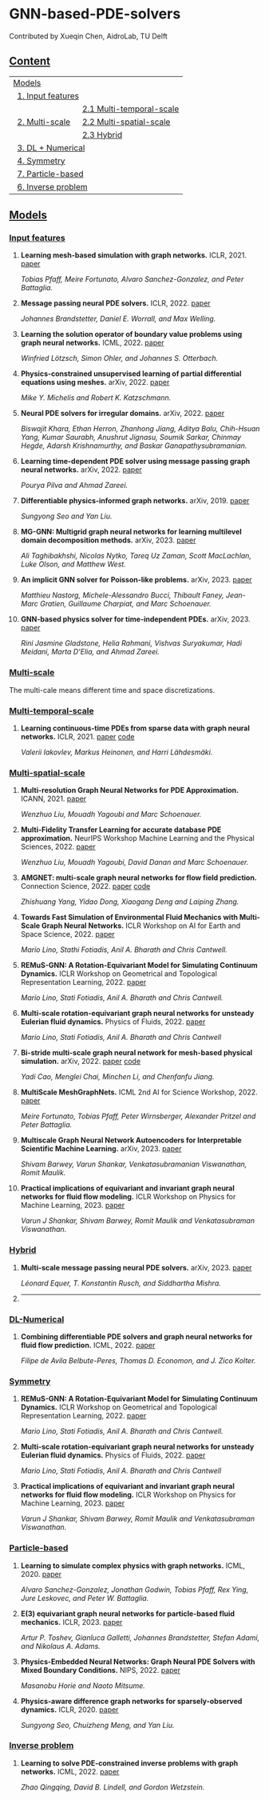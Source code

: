 # GNN-based-PDE-solvers

Contributed by Xueqin Chen, AidroLab, TU Delft

## [Content](#content)
<table>
<tr><td colspan="2"><a href="#models">Models</a></td></tr>
<tr>
    <td colspan="2">&ensp;<a href="#input-features">1. Input features</a></td>
</tr>

<tr>
    <td rowspan="3">&ensp;<a href="#multi-scale">2. Multi-scale</a></td>
    <td>&ensp;<a href="#multi-temporal-scale">2.1 Multi-temporal-scale</a></td>
  </tr>
  <tr>
    <td>&ensp;<a href="#multi-spatial-scale">2.2 Multi-spatial-scale</a></td>
  </tr>
  <tr>
    <td>&ensp;<a href="#hybrid">2.3 Hybrid </a></td>
  </tr>

<tr>
    <td colspan="2">&ensp;<a href="#dl-numerical">3. DL + Numerical </a></td>
</tr>

<tr>
    <td colspan="2">&ensp;<a href="#symmetry">4. Symmetry </a></td>
</tr>

<tr>
    <td colspan="2">&ensp;<a href="#particle-based">7. Particle-based </a></td>
</tr>

<tr>
    <td colspan="2">&ensp;<a href="#inverse-problem">6. Inverse problem </a></td>
</tr>
</table>

## [Models](#content) 
### [Input features](#content)
1. **Learning mesh-based simulation with graph networks.** ICLR, 2021. [paper](https://openreview.net/forum?id=roNqYL0_XP)

   *Tobias Pfaff, Meire Fortunato, Alvaro Sanchez-Gonzalez, and Peter Battaglia.*
1. **Message passing neural PDE solvers.** ICLR, 2022. [paper](https://openreview.net/forum?id=vSix3HPYKSU)

   *Johannes Brandstetter, Daniel E. Worrall, and Max Welling.*
1. **Learning the solution operator of boundary value problems using graph neural networks.** ICML, 2022. [paper](https://arxiv.org/abs/2206.14092)

   *Winfried Lötzsch, Simon Ohler, and Johannes S. Otterbach.*
   
1. **Physics-constrained unsupervised learning of partial differential equations using meshes.** arXiv, 2022. [paper](https://arxiv.org/abs/2203.16628)

   *Mike Y. Michelis and Robert K. Katzschmann.*

2. **Neural PDE solvers for irregular domains.** arXiv, 2022. [paper](https://arxiv.org/abs/2211.03241)

   *Biswajit Khara, Ethan Herron, Zhanhong Jiang, Aditya Balu, Chih-Hsuan Yang, Kumar Saurabh, Anushrut Jignasu, Soumik Sarkar, Chinmay Hegde, Adarsh Krishnamurthy, and Baskar Ganapathysubramanian.*

1. **Learning time-dependent PDE solver using message passing graph neural networks.** arXiv, 2022. [paper](https://openreview.net/forum?id=oaKw-GmBZZ)

   *Pourya Pilva and Ahmad Zareei.*
   
1. **Differentiable physics-informed graph networks.** arXiv, 2019. [paper](https://arxiv.org/abs/1902.02950)

   *Sungyong Seo and Yan Liu.*

1. **MG-GNN: Multigrid graph neural networks for learning multilevel domain decomposition methods.** arXiv, 2023. [paper](https://arxiv.org/abs/2301.11378)

   *Ali Taghibakhshi, Nicolas Nytko, Tareq Uz Zaman, Scott MacLachlan, Luke Olson, and Matthew West.*


1. **An implicit GNN solver for Poisson-like problems.** arXiv, 2023. [paper](https://arxiv.org/abs/2302.10891)

   *Matthieu Nastorg, Michele-Alessandro Bucci, Thibault Faney, Jean-Marc Gratien, Guillaume Charpiat, and Marc Schoenauer.*

1. **GNN-based physics solver for time-independent PDEs.** arXiv, 2023. [paper](https://arxiv.org/abs/2303.15681v1)

   *Rini Jasmine Gladstone, Helia Rahmani, Vishvas Suryakumar, Hadi Meidani, Marta D'Elia, and Ahmad Zareei.*

### [Multi-scale](#content)
The multi-cale means different time and space discretizations.

### [Multi-temporal-scale](#content)
1. **Learning continuous-time PDEs from sparse data with graph neural networks.** ICLR, 2021. [paper](https://openreview.net/pdf?id=aUX5Plaq7Oy) [code](https://github.com/yakovlev31/graphpdes_experiments)

   *Valerii Iakovlev, Markus Heinonen, and Harri Lähdesmäki.*
   
   
### [Multi-spatial-scale](#content)
1. **Multi-resolution Graph Neural Networks for PDE Approximation.** ICANN, 2021. [paper](https://link.springer.com/chapter/10.1007/978-3-030-86365-4_13)

   *Wenzhuo Liu, Mouadh Yagoubi and Marc Schoenauer.* 

1. **Multi-Fidelity Transfer Learning for accurate database PDE approximation.** NeurIPS Workshop Machine Learning and the Physical Sciences, 2022. [paper](https://ml4physicalsciences.github.io/2022/files/NeurIPS_ML4PS_2022_117.pdf)

   *Wenzhuo Liu, Mouadh Yagoubi, David Danan and Marc Schoenauer.* 

1. **AMGNET: multi-scale graph neural networks for flow field prediction.** Connection Science, 2022. [paper](https://www.tandfonline.com/doi/full/10.1080/09540091.2022.2131737) [code](https://github.com/baoshiaijhin/amgnet)

   *Zhishuang Yang, Yidao Dong, Xiaogang Deng and Laiping Zhang.*
   
1. **Towards Fast Simulation of Environmental Fluid Mechanics with Multi-Scale Graph Neural Networks.** ICLR Workshop on AI for Earth and Space Science, 2022. [paper](https://arxiv.org/abs/2205.02637) 

   *Mario Lino, Stathi Fotiadis, Anil A. Bharath and Chris Cantwell.*

1. **REMuS-GNN: A Rotation-Equivariant Model for Simulating Continuum Dynamics.** ICLR Workshop on Geometrical and Topological Representation Learning, 2022. [paper](https://arxiv.org/pdf/2205.07852.pdf)

   *Mario Lino, Stati Fotiadis, Anil A. Bharath and Chris Cantwell.*

1. **Multi-scale rotation-equivariant graph neural networks for unsteady Eulerian fluid dynamics.** Physics of Fluids, 2022. [paper](https://pubs.aip.org/aip/pof/article/34/8/087110/2847850/Multi-scale-rotation-equivariant-graph-neural)

   *Mario Lino, Stati Fotiadis, Anil A. Bharath and Chris Cantwell*
   
1. **Bi-stride multi-scale graph neural network for mesh-based physical simulation.** arXiv, 2022. [paper](https://arxiv.org/abs/2210.02573) [code](https://github.com/Eydcao/BSMS-GNN)

   *Yadi Cao, Menglei Chai, Minchen Li, and Chenfanfu Jiang.*

1. **MultiScale MeshGraphNets.** ICML 2nd AI for Science Workshop, 2022. [paper](https://openreview.net/pdf?id=G3TRIsmMhhf)

   *Meire Fortunato, Tobias Pfaff, Peter Wirnsberger, Alexander Pritzel and Peter Battaglia.*
   
1. **Multiscale Graph Neural Network Autoencoders for Interpretable Scientific Machine Learning.** arXiv, 2023. [paper](https://arxiv.org/abs/2302.06186)

   *Shivam Barwey, Varun Shankar, Venkatasubramanian Viswanathan, Romit Maulik.*

1. **Practical implications of equivariant and invariant graph neural networks for fluid flow modeling.** ICLR Workshop on Physics for Machine Learning, 2023. [paper](https://openreview.net/forum?id=3Y6XRCIUT5)

   *Varun J Shankar, Shivam Barwey, Romit Maulik and Venkatasubraman Viswanathan.*
   
### [Hybrid](#content)
1. **Multi-scale message passing neural PDE solvers.** arXiv, 2023. [paper](https://arxiv.org/abs/2302.03580)

   *Léonard Equer, T. Konstantin Rusch, and Siddhartha Mishra.*



1. ****
   

   




### [DL-Numerical](#content)
1. **Combining differentiable PDE solvers and graph neural networks for fluid flow prediction.** ICML, 2022. [paper](https://dl.acm.org/doi/10.5555/3524938.3525162)

   *Filipe de Avila Belbute-Peres, Thomas D. Economon, and J. Zico Kolter.*
   
   
### [Symmetry](#content)

1. **REMuS-GNN: A Rotation-Equivariant Model for Simulating Continuum Dynamics.** ICLR Workshop on Geometrical and Topological Representation Learning, 2022. [paper](https://arxiv.org/pdf/2205.07852.pdf)

   *Mario Lino, Stati Fotiadis, Anil A. Bharath and Chris Cantwell.*
   
1. **Multi-scale rotation-equivariant graph neural networks for unsteady Eulerian fluid dynamics.** Physics of Fluids, 2022. [paper](https://pubs.aip.org/aip/pof/article/34/8/087110/2847850/Multi-scale-rotation-equivariant-graph-neural)

   *Mario Lino, Stati Fotiadis, Anil A. Bharath and Chris Cantwell*

1. **Practical implications of equivariant and invariant graph neural networks for fluid flow modeling.** ICLR Workshop on Physics for Machine Learning, 2023. [paper](https://openreview.net/forum?id=3Y6XRCIUT5)

   *Varun J Shankar, Shivam Barwey, Romit Maulik and Venkatasubraman Viswanathan.*
   
 
### [Particle-based](#content)
1. **Learning to simulate complex physics with graph networks.** ICML, 2020. [paper](https://dl.acm.org/doi/10.5555/3524938.3525722)

   *Alvaro Sanchez-Gonzalez, Jonathan Godwin, Tobias Pfaff, Rex Ying, Jure Leskovec, and Peter W. Battaglia.*
1. **E(3) equivariant graph neural networks for particle-based fluid mechanics.** ICLR, 2023. [paper](https://arxiv.org/abs/2304.00150v1)

   *Artur P. Toshev, Gianluca Galletti, Johannes Brandstetter, Stefan Adami, and Nikolaus A. Adams.*
   

1. **Physics-Embedded Neural Networks: Graph Neural PDE Solvers with Mixed Boundary Conditions.** NIPS, 2022. [paper](https://proceedings.neurips.cc/paper_files/paper/2022/file/93476ae409ae3246e22a9d4b931f84ed-Paper-Conference.pdf)

   *Masanobu Horie and Naoto Mitsume.*

1. **Physics-aware difference graph networks for sparsely-observed dynamics.** ICLR, 2020. [paper](https://openreview.net/forum?id=r1gelyrtwH)

   *Sungyong Seo, Chuizheng Meng, and Yan Liu.*




### [Inverse problem](#content)
1. **Learning to solve PDE-constrained inverse problems with graph networks.** ICML, 2022. [paper](https://openreview.net/pdf?id=cLR6FCyMY5k)

   *Zhao Qingqing, David B. Lindell, and Gordon Wetzstein.*
   
   




